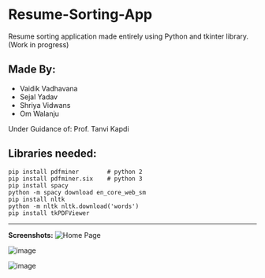 # Resume-Sorting-App
Resume sorting application made entirely using Python and tkinter library. (Work in progress)

## Made By:
- Vaidik Vadhavana
- Sejal Yadav
- Shriya Vidwans
- Om Walanju

Under Guidance of:
Prof. Tanvi Kapdi

## Libraries needed:
```
pip install pdfminer        # python 2
pip install pdfminer.six    # python 3
pip install spacy
python -m spacy download en_core_web_sm
pip install nltk
python -m nltk nltk.download('words')
pip install tkPDFViewer
```

---

**Screenshots:**
![Home Page](https://user-images.githubusercontent.com/63895478/165809831-753648aa-5237-495f-9aa1-e8908dc8aac7.png)

![image](https://user-images.githubusercontent.com/63895478/159186238-46293419-4b20-4c91-802e-591784ae4320.png)

![image](https://user-images.githubusercontent.com/63895478/159186252-9c6cf989-0ef6-4181-b8b4-f5e5a2d3da1e.png)

